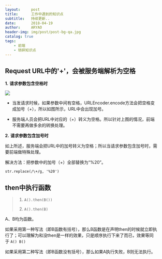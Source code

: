 ```yaml
---
layout:     post
title:      工作中遇到的知识点
subtitle:   持续更新..
date:       2018-04-19
author:     ARYAO
header-img: img/post/post-bg-qa.jpg
catalog: true
tags:
    - 前端
    - 琐碎知识点
---
```



## Request URL中的'+'，会被服务端解析为空格

**1.**  **请求参数包含空格时**

![](https://i.imgur.com/MddfFFO.png)

- 当发请求时候，如果参数中间有空格，URLEncoder.encode方法会把空格变成加号（+），所以如图所示，URL中会出现加号。

- 服务端人员会把URL中对应的（+）转义为空格。所以针对上图的情况，前端不需要再做多余的转换处理。

**2.** **请求参数包含加号时**

如上所述，服务端会把URL中的加号转义为空格；所以当请求参数包含加号时，需要前端做特殊处理。

解决方法：把参数中的加号（+）全部替换为“%20”。

`str.replace(/\+/g, '%20') `

## then中执行函数
> 1. `A().then(B())`
> 
> 2. `A().then(B)`

A、B均为函数。

如果采用第一种写法（即B函数有括号），那么B函数是在声明then的时候就立即执行了；可以理解为和没then是一样的效果，只是顺序执行下来了而已，效果等同于 `A() B()`

如果采用第二种写法（即B函数没有括号），那么如果A执行失败，B则无法执行。